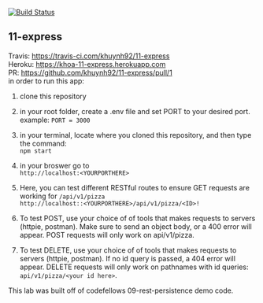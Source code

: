 
[![Build Status](https://travis-ci.com/khuynh92/11-express.svg?branch=master)](https://travis-ci.com/khuynh92/11-express)
## 11-express

  Travis: https://travis-ci.com/khuynh92/11-express  
  Heroku: https://khoa-11-express.herokuapp.com  
  PR: https://github.com/khuynh92/11-express/pull/1  
in order to run this app:

 1. clone this repository

 2. in your root folder, create a .env file and set PORT to your desired port.  example: `PORT = 3000` 
 3. in your terminal, locate where you cloned this repository, and then type the command:  
      `npm start`  
 4. in your broswer go to  
`http://localhost:<YOURPORTHERE>`  

 5. Here, you can test different RESTful routes to ensure GET requests are working for `/api/v1/pizza`  
    `http://localhost::<YOURPORTHERE>/api/v1/pizza/<ID>!`   

 6. To test POST, use your choice of of tools that makes requests to servers (httpie, postman). Make sure to send an object body, or a 400 error will appear. POST requests will only work on api/v1/pizza.

 7. To test DELETE, use your choice of of tools that makes requests to servers (httpie, postman). If no id query is passed, a 404 error will appear. DELETE requests will only work on pathnames with id queries: `api/v1/pizza/<your id here>`.


This lab was built off of codefellows 09-rest-persistence demo code.
